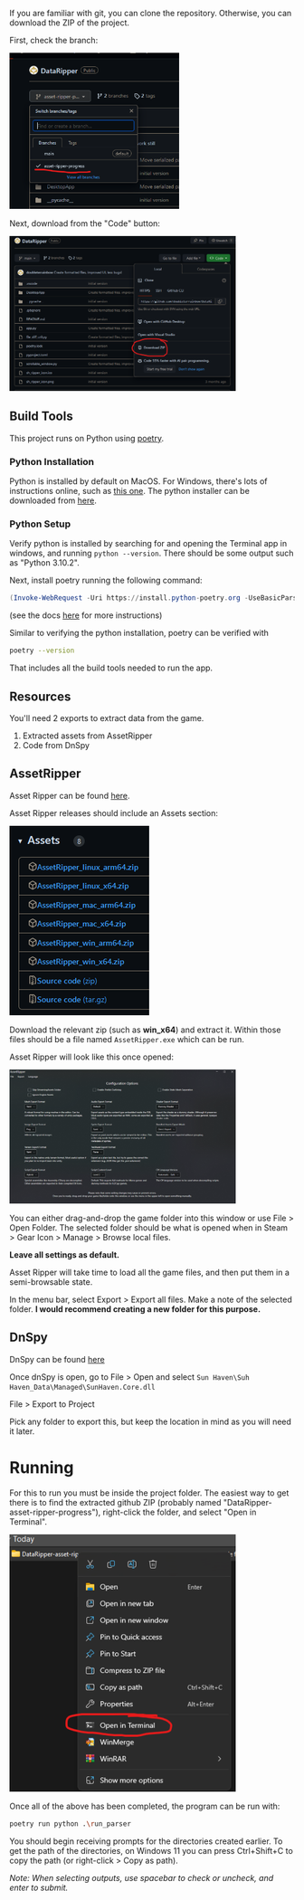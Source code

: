 
If you are familiar with git, you can clone the repository. Otherwise, you can download the ZIP of the project.

First, check the branch:

<img src="docs/github_branch.png" width="300" />

Next, download from the "Code" button:

<img src="docs/github_download.png" width="400" />

## Build Tools
This project runs on Python using [poetry](https://python-poetry.org/).

### Python Installation
Python is installed by default on MacOS. For Windows, there's lots of instructions online, such as [this one](https://www.digitalocean.com/community/tutorials/install-python-windows-10).
The python installer can be downloaded from [here](https://www.python.org/downloads/windows/).

### Python Setup
Verify python is installed by searching for and opening the Terminal app in windows, and running `python --version`. There should be some output such as "Python 3.10.2".

Next, install poetry running the following command:
```powershell
(Invoke-WebRequest -Uri https://install.python-poetry.org -UseBasicParsing).Content | py -
```
(see the docs [here](https://python-poetry.org/docs/#installation) for more instructions)

Similar to verifying the python installation, poetry can be verified with
```bash
poetry --version
```

That includes all the build tools needed to run the app.

## Resources

You'll need 2 exports to extract data from the game.

1. Extracted assets from AssetRipper
2. Code from DnSpy

## AssetRipper
Asset Ripper can be found [here](https://github.com/AssetRipper/AssetRipper/releases).

Asset Ripper releases should include an Assets section:

![Asset Ripper Assets](docs/asset_ripper_assets.png)

Download the relevant zip (such as **win_x64**) and extract it. Within those files should be a file named `AssetRipper.exe` which can be run.

Asset Ripper will look like this once opened:

<img src="docs/asset_ripper_opened.png" width="400" />

You can either drag-and-drop the game folder into this window or use File > Open Folder. The selected folder should be what is opened when in Steam > Gear Icon > Manage > Browse local files.

**Leave all settings as default.** 

Asset Ripper will take time to load all the game files, and then put them in a semi-browsable state.

In the menu bar, select Export > Export all files. Make a note of the selected folder. **I would recommend creating a new folder for this purpose.**

## DnSpy
DnSpy can be found [here](https://github.com/dnSpy/dnSpy)

Once dnSpy is open, go to File > Open and select `Sun Haven\Suh Haven_Data\Managed\SunHaven.Core.dll`

File > Export to Project

Pick any folder to export this, but keep the location in mind as you will need it later.

# Running

For this to run you must be inside the project folder. The easiest way to get there is to find the extracted github ZIP (probably named "DataRipper-asset-ripper-progress"), right-click the folder, and select "Open in Terminal".

<img src="docs/open in terminal.png" width="400" />

Once all of the above has been completed, the program can be run with:
```bash
poetry run python .\run_parser
```

You should begin receiving prompts for the directories created earlier. To get the path of the directories, on Windows 11 you can press Ctrl+Shift+C to copy the path (or right-click > Copy as path).

*Note: When selecting outputs, use spacebar to check or uncheck, and enter to submit.*
